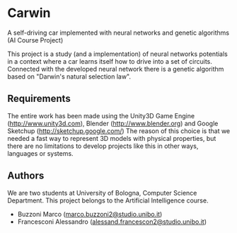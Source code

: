 Carwin
======

A self-driving car implemented with neural networks and genetic algorithms (AI Course Project)

This project is a study (and a implementation) of neural networks potentials in a context where a 
car learns itself how to drive into a set of circuits.
Connected with the developed neural network there is a genetic algorithm based on "Darwin's natural selection law".

Requirements
------------

The entire work has been made using the Unity3D Game Engine (http://www.unity3d.com), Blender (http://www.blender.org) and
Google Sketchup (http://sketchup.google.com/)
The reason of this choice is that we needed a fast way to represent 3D models with physical properties, but there are no 
limitations to develop projects like this in other ways, languages or systems.

Authors
-------

We are two students at University of Bologna, Computer Science Department. 
This project belongs to the Artificial Intelligence course.

* Buzzoni Marco (marco.buzzoni2@studio.unibo.it)
* Francesconi Alessandro (alessand.francescon2@studio.unibo.it)